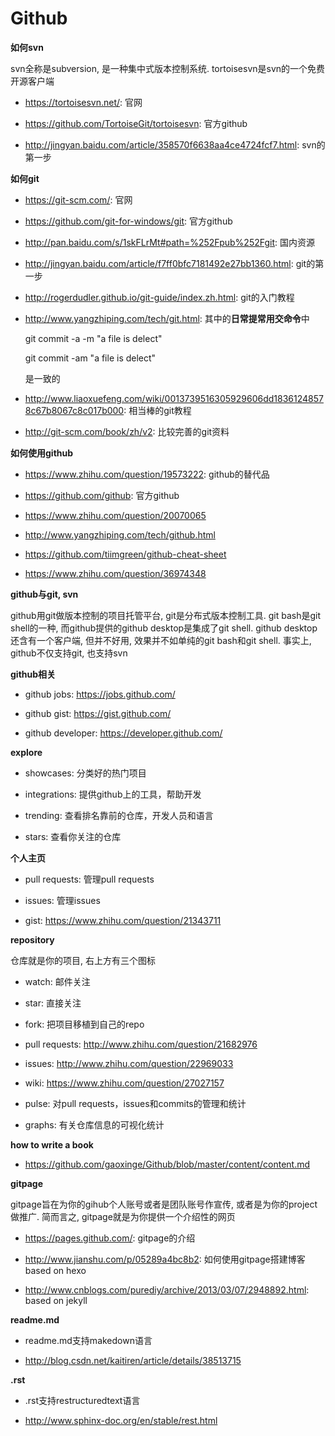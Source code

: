 ﻿# Github

**如何svn**

svn全称是subversion, 是一种集中式版本控制系统. tortoisesvn是svn的一个免费开源客户端

- https://tortoisesvn.net/: 官网

- https://github.com/TortoiseGit/tortoisesvn: 官方github

- http://jingyan.baidu.com/article/358570f6638aa4ce4724fcf7.html: svn的第一步

**如何git**

- https://git-scm.com/: 官网

- https://github.com/git-for-windows/git: 官方github

- http://pan.baidu.com/s/1skFLrMt#path=%252Fpub%252Fgit: 国内资源

- http://jingyan.baidu.com/article/f7ff0bfc7181492e27bb1360.html: git的第一步

- http://rogerdudler.github.io/git-guide/index.zh.html: git的入门教程

- http://www.yangzhiping.com/tech/git.html: 其中的**日常提常用交命令**中

  git commit -a -m "a file is delect"
  
  git commit -am "a file is delect"
  
  是一致的

- http://www.liaoxuefeng.com/wiki/0013739516305929606dd18361248578c67b8067c8c017b000: 相当棒的git教程

- http://git-scm.com/book/zh/v2: 比较完善的git资料

**如何使用github**

- https://www.zhihu.com/question/19573222: github的替代品

- https://github.com/github: 官方github

- https://www.zhihu.com/question/20070065

- http://www.yangzhiping.com/tech/github.html

- https://github.com/tiimgreen/github-cheat-sheet

- https://www.zhihu.com/question/36974348

**github与git, svn**

github用git做版本控制的项目托管平台, git是分布式版本控制工具. git bash是git shell的一种, 而github提供的github desktop是集成了git shell. github desktop还含有一个客户端, 但并不好用, 效果并不如单纯的git bash和git shell. 事实上, github不仅支持git, 也支持svn

**github相关**

- github jobs: https://jobs.github.com/

- github gist: https://gist.github.com/

- github developer: https://developer.github.com/

**explore**

- showcases: 分类好的热门项目

- integrations: 提供github上的工具，帮助开发

- trending: 查看排名靠前的仓库，开发人员和语言

- stars: 查看你关注的仓库

**个人主页**

- pull requests: 管理pull requests

- issues: 管理issues

- gist: https://www.zhihu.com/question/21343711

**repository**

仓库就是你的项目, 右上方有三个图标

- watch: 邮件关注

- star: 直接关注

- fork: 把项目移植到自己的repo

- pull requests: http://www.zhihu.com/question/21682976

- issues: http://www.zhihu.com/question/22969033

- wiki: https://www.zhihu.com/question/27027157

- pulse: 对pull requests，issues和commits的管理和统计

- graphs: 有关仓库信息的可视化统计

**how to write a book**

- https://github.com/gaoxinge/Github/blob/master/content/content.md

**gitpage**

gitpage旨在为你的gihub个人账号或者是团队账号作宣传, 或者是为你的project做推广. 简而言之, gitpage就是为你提供一个介绍性的网页

- https://pages.github.com/: gitpage的介绍

- http://www.jianshu.com/p/05289a4bc8b2: 如何使用gitpage搭建博客based on hexo

- http://www.cnblogs.com/purediy/archive/2013/03/07/2948892.html: based on jekyll

**readme.md**

- readme.md支持makedown语言

- http://blog.csdn.net/kaitiren/article/details/38513715

**.rst**

- .rst支持restructuredtext语言

- http://www.sphinx-doc.org/en/stable/rest.html